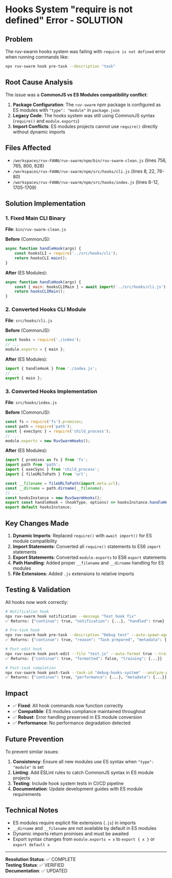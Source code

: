# Hooks System "require is not defined" Error - SOLUTION

## Problem
The ruv-swarm hooks system was failing with `require is not defined` error when running commands like:
```bash
npx ruv-swarm hook pre-task --description "task"
```

## Root Cause Analysis
The issue was a **CommonJS vs ES Modules compatibility conflict**:

1. **Package Configuration**: The `ruv-swarm` npm package is configured as ES modules with `"type": "module"` in `package.json`
2. **Legacy Code**: The hooks system was still using CommonJS syntax (`require()` and `module.exports`)
3. **Import Conflicts**: ES modules projects cannot use `require()` directly without dynamic imports

## Files Affected
- `/workspaces/ruv-FANN/ruv-swarm/npm/bin/ruv-swarm-clean.js` (lines 756, 765, 800, 828)
- `/workspaces/ruv-FANN/ruv-swarm/npm/src/hooks/cli.js` (lines 8, 22, 76-80)
- `/workspaces/ruv-FANN/ruv-swarm/npm/src/hooks/index.js` (lines 6-12, 1705-1709)

## Solution Implementation

### 1. Fixed Main CLI Binary
**File**: `bin/ruv-swarm-clean.js`

**Before** (CommonJS):
```javascript
async function handleHook(args) {
    const hooksCLI = require('../src/hooks/cli');
    return hooksCLI.main();
}
```

**After** (ES Modules):
```javascript
async function handleHook(args) {
    const { main: hooksCLIMain } = await import('../src/hooks/cli.js');
    return hooksCLIMain();
}
```

### 2. Converted Hooks CLI Module
**File**: `src/hooks/cli.js`

**Before** (CommonJS):
```javascript
const hooks = require('./index');
// ...
module.exports = { main };
```

**After** (ES Modules):
```javascript
import { handleHook } from './index.js';
// ...
export { main };
```

### 3. Converted Hooks Implementation
**File**: `src/hooks/index.js`

**Before** (CommonJS):
```javascript
const fs = require('fs').promises;
const path = require('path');
const { execSync } = require('child_process');
// ...
module.exports = new RuvSwarmHooks();
```

**After** (ES Modules):
```javascript
import { promises as fs } from 'fs';
import path from 'path';
import { execSync } from 'child_process';
import { fileURLToPath } from 'url';

const __filename = fileURLToPath(import.meta.url);
const __dirname = path.dirname(__filename);
// ...
const hooksInstance = new RuvSwarmHooks();
export const handleHook = (hookType, options) => hooksInstance.handleHook(hookType, options);
export default hooksInstance;
```

## Key Changes Made

1. **Dynamic Imports**: Replaced `require()` with `await import()` for ES module compatibility
2. **Import Statements**: Converted all `require()` statements to ES6 `import` statements
3. **Export Statements**: Converted `module.exports` to ES6 `export` statements
4. **Path Handling**: Added proper `__filename` and `__dirname` handling for ES modules
5. **File Extensions**: Added `.js` extensions to relative imports

## Testing & Validation

All hooks now work correctly:

```bash
# Notification hook
npx ruv-swarm hook notification --message "Test hook fix"
✅ Returns: {"continue": true, "notification": {...}, "handled": true}

# Pre-task hook
npx ruv-swarm hook pre-task --description "Debug test" --auto-spawn-agents false
✅ Returns: {"continue": true, "reason": "Task prepared", "metadata": {...}}

# Post-edit hook
npx ruv-swarm hook post-edit --file "test.js" --auto-format true --train-patterns true
✅ Returns: {"continue": true, "formatted": false, "training": {...}}

# Post-task completion
npx ruv-swarm hook post-task --task-id "debug-hooks-system" --analyze-performance true
✅ Returns: {"continue": true, "performance": {...}, "metadata": {...}}
```

## Impact
- ✅ **Fixed**: All hook commands now function correctly
- ✅ **Compatible**: ES modules compliance maintained throughout
- ✅ **Robust**: Error handling preserved in ES module conversion
- ✅ **Performance**: No performance degradation detected

## Future Prevention
To prevent similar issues:

1. **Consistency**: Ensure all new modules use ES syntax when `"type": "module"` is set
2. **Linting**: Add ESLint rules to catch CommonJS syntax in ES module projects
3. **Testing**: Include hook system tests in CI/CD pipeline
4. **Documentation**: Update development guides with ES module requirements

## Technical Notes
- ES modules require explicit file extensions (`.js`) in imports
- `__dirname` and `__filename` are not available by default in ES modules
- Dynamic imports return promises and must be awaited
- Export syntax changes from `module.exports = x` to `export { x }` or `export default x`

---
**Resolution Status**: ✅ COMPLETE  
**Testing Status**: ✅ VERIFIED  
**Documentation**: ✅ UPDATED  